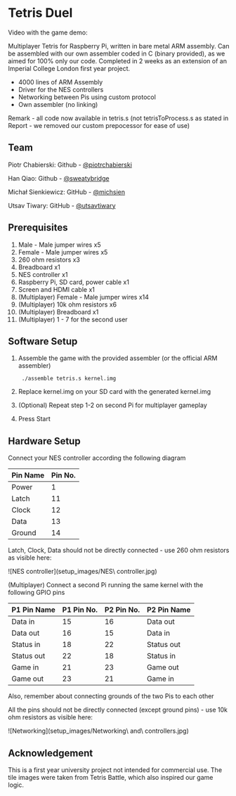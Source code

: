 Tetris Duel
===========
Video with the game demo:

Multiplayer Tetris for Raspberry Pi, written in bare metal ARM assembly.
Can be assembled with our own assembler coded in C (binary provided), as we aimed for 100% only our code.
Completed in 2 weeks as an extension of an Imperial College London first year project.
* 4000 lines of ARM Assembly
* Driver for the NES controllers
* Networking between Pis using custom protocol
* Own assembler (no linking)



Remark - all code now available in tetris.s (not tetrisToProcess.s as stated in Report - we removed our custom prepocessor for ease of use)

Team
-----
Piotr Chabierski:	Github - [@piotrchabierski](https://github.com/piotrchabierski)

Han Qiao: 		Github - [@sweatybridge](https://github.com/sweatybridge)

Michał Sienkiewicz:	GitHub - [@michsien](https://github.com/michsien)

Utsav Tiwary:		GitHub - [@utsavtiwary](https://github.com/utsavtiwary)

Prerequisites
-----

1. Male - Male jumper wires x5
2. Female - Male jumper wires x5
3. 260 ohm resistors x3
5. Breadboard x1
4. NES controller x1
6. Raspberry Pi, SD card, power cable x1
7. Screen and HDMI cable x1
8. (Multiplayer) Female - Male jumper wires x14
8. (Multiplayer) 10k ohm resistors x6
8. (Multiplayer) Breadboard x1
8. (Multiplayer) 1 - 7 for the second user 

Software Setup
-----

1. Assemble the game with the provided assembler (or the official ARM assembler)

		./assemble tetris.s kernel.img

2. Replace kernel.img on your SD card with the generated kernel.img
3. (Optional) Repeat step 1-2 on second Pi for multiplayer gameplay
4. Press Start

Hardware Setup
-----

Connect your NES controller according the following diagram

| Pin Name | Pin No. |
|----------|---------|
| Power    | 1       |
| Latch    | 11      |
| Clock    | 12      |
| Data     | 13      |
| Ground   | 14      |

Latch, Clock, Data should not be directly connected - use 260 ohm resistors as visible here:

![NES controller](setup_images/NES\ controller.jpg)

(Multiplayer) Connect a second Pi running the same kernel with the following GPIO pins

| P1 Pin Name | P1 Pin No. | P2 Pin No. | P2 Pin Name |
|-------------|------------|------------|-------------|
| Data in     | 15         | 16         | Data out    |
| Data out    | 16         | 15         | Data in     |
| Status in   | 18         | 22         | Status out  |
| Status out  | 22         | 18         | Status in   |
| Game in     | 21         | 23         | Game out    |
| Game out    | 23         | 21         | Game in     |

Also, remember about connecting grounds of the two Pis to each other

All the pins should not be directly connected (except ground pins) - use 10k ohm resistors as visible here:

![Networking](setup_images/Networking\ and\ controllers.jpg)

Acknowledgement
-----

This is a first year university project not intended for commercial use. The tile images were taken from Tetris Battle, which also inspired our game logic.

